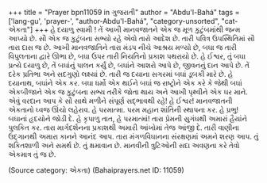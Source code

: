 +++
title = "Prayer bpn11059 in ગુજરાતી"
author = "Abdu'l-Bahá"
tags = ['lang-gu', 'prayer-', "author-Abdu'l-Bahá", "category-unsorted", "cat-એકતા"]
+++
હે  દયાળુ સ્વામી ! તેં આખી માનવજાતને એક જ મૂળ કુટુંબમાંથી જન્મ આપ્યો છે. સૌ એક જ કુટુંબના સભ્યો રહે એવો તારો આદેશ છે. તારી પવિત્ર ઉપસ્થિતિમાં સૌ તારા દાસ જ છે. આખી માનવજાતિને તારા મંડપ નીચે આશ્રય મળ્યો છે, બઘા જ તારી વિપુલતાના દ્વારે ઊભા છે, બઘા ઉપર તારી નિયતિનો પ્રકાશ પથરાયો છે. 
હે ઈશ્વર, તું બઘા પ્રત્યે દયાળુ છે, તેં બઘાંનું પાલન કર્યું છે, બઘાંને આશરો આપે છે, જીવનનું દાન આપે છે. તેં દરેક પ્રતિભા અને સદગુણો લક્ષ્યાં છે. તારી જ દયાના સગરમાં બઘાં ડૂબકી મારે છે. 
હે દયાનાથ, બઘાંને એક કર. બઘા ધર્મો એક થઈને બઘાં જ રાષ્ટ્રોને એક કરે કે જેથી બઘાં એકબીજાને એક જ કુટુંબના સભ્ય તરીકે જોતા થાય અને આખી પૃથ્વીને એક ઘર માને. એવું વરદાન આપ કે સૌ સાથે મળીને સંપૂર્ણ સદ્ભાવથી રહે! હે ઈશ્વર! માનવજાતની એકતાનો ઘ્વજ ઊંચો લહેરાવ. હે પરમાત્મા. પરમ મહાન શાંતિની સ્થાપના કર. હે પ્રભુ! બઘાનાં હૃદયોને જોડી દે. 
હે કૃપાળુ તાત, હે પરમાત્માં! તારા પ્રેમની સુગંઘથી અમારાં હૈયાંને પુલકિત કર. તારા માર્ગદર્શનના પ્રકાશથી અમારી આંખોમાં તેજ આંજી દે. તારી વાણીના ઉદ્ગાનથી અમારા કાનને આનંદ આપ. તારા મંગળવિઘાનના સંરક્ષણમાં અમને શરણ આપ. 
તું શકિતશાળી અને સમર્થ છે. તું ક્ષમાવાન છે. માનવીની ત્રુટિઓની સદા અવણના કરે તેવો એકમાત્ર તું જ છે.

(Source category: એકતા)
(Bahaiprayers.net ID: 11059)

